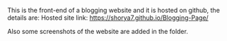 <!-- Here mention a brief about the project and the necessary links required  -->

This is the front-end of a blogging website and it is hosted on github, the details are:
Hosted site link:
https://shorya7.github.io/Blogging-Page/

Also some screenshots of the website are added in the folder.